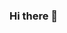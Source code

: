 ### Hi there 👋

<!--
-School account of @Np3-0. All projects here will be copied and moved to there as completed
he/him
-->
